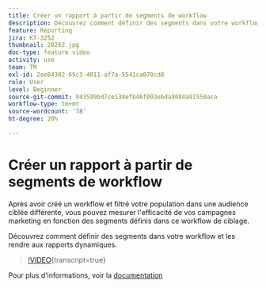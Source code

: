 ```yaml
---
title: Créer un rapport à partir de segments de workflow
description: Découvrez comment définir des segments dans votre workflow et les rendre aux rapports dynamiques.
feature: Reporting
jira: KT-3252
thumbnail: 28262.jpg
doc-type: feature video
activity: use
team: TM
exl-id: 2ee84302-69c3-4011-af7a-5541ca070cd8
role: User
level: Beginner
source-git-commit: 943599bd7ce139ef846f093ebda9084a91550aca
workflow-type: tm+mt
source-wordcount: '78'
ht-degree: 20%

---
```


# Créer un rapport à partir de segments de workflow

Après avoir créé un workflow et filtré votre population dans une audience ciblée différente, vous pouvez mesurer l&#39;efficacité de vos campagnes marketing en fonction des segments définis dans ce workflow de ciblage.

Découvrez comment définir des segments dans votre workflow et les rendre aux rapports dynamiques.

>[!VIDEO](https://video.tv.adobe.com/v/33123?learn=on&captions=fre_fr){transcript=true}

Pour plus d’informations, voir la [documentation](https://experienceleague.adobe.com/docs/campaign-standard/using/reporting/customizing-reports/creating-a-report-workflow-segment.html?lang=fr)
